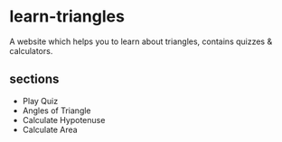 # learn-triangles
 
A website which helps you to learn about triangles, contains quizzes & calculators.

## sections
- Play Quiz
- Angles of Triangle
- Calculate Hypotenuse
- Calculate Area
